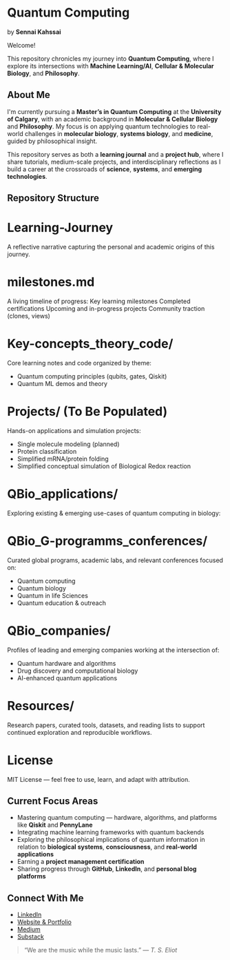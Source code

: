 # Quantum Computing  
by **Sennai Kahssai**

Welcome! 

This repository chronicles my journey into **Quantum Computing**, where I explore its intersections with **Machine Learning/AI**, **Cellular & Molecular Biology**, and **Philosophy**.
## About Me
I'm currently pursuing a **Master’s in Quantum Computing** at the **University of Calgary**, with an academic background in **Molecular & Cellular Biology** and **Philosophy**. My focus is on applying quantum technologies to real-world challenges in **molecular biology**, **systems biology**, and **medicine**, guided by philosophical insight.

This repository serves as both a **learning journal** and a **project hub**, where I share tutorials, medium-scale projects, and interdisciplinary reflections as I build a career at the crossroads of **science**, **systems**, and **emerging technologies**.

## Repository Structure

# Learning-Journey

A reflective narrative capturing the personal and academic origins of this journey.

# milestones.md

A living timeline of progress:
Key learning milestones
Completed certifications
Upcoming and in-progress projects
Community traction (clones, views)

# Key-concepts_theory_code/

Core learning notes and code organized by theme:

- Quantum computing principles (qubits, gates, Qiskit)
-  Quantum ML demos and theory

# Projects/ (To Be Populated)

Hands-on applications and simulation projects:

- Single molecule modeling (planned)
- Protein classification
- Simplified mRNA/protein folding
- Simplified conceptual simulation of Biological Redox reaction 


# QBio_applications/

Exploring existing & emerging use-cases of quantum computing in biology:

# QBio_G-programms_conferences/

Curated global programs, academic labs, and relevant conferences focused on:

- Quantum computing
- Quantum biology
- Quantum in life Sciences
- Quantum education & outreach

# QBio_companies/

Profiles of leading and emerging companies working at the intersection of:

- Quantum hardware and algorithms
- Drug discovery and computational biology
- AI-enhanced quantum applications

# Resources/

Research papers, curated tools, datasets, and reading lists to support continued exploration and reproducible workflows.
 
 # License

MIT License — feel free to use, learn, and adapt with attribution. 


## Current Focus Areas
- Mastering quantum computing — hardware, algorithms, and platforms like **Qiskit** and **PennyLane**  
- Integrating machine learning frameworks with quantum backends  
- Exploring the philosophical implications of quantum information in relation to **biological systems**, **consciousness**, and **real-world applications**  
- Earning a **project management certification**  
- Sharing progress through **GitHub**, **LinkedIn**, and **personal blog platforms**  


## Connect With Me
- [LinkedIn](https://www.linkedin.com/in/senay-kahsay)
- [Website & Portfolio](https://sennai_web_URL.com)
- [Medium](https://medium.com/@kahssai.sen)
- [Substack](https://sennai.substack.com)

> “We are the music while the music lasts.” — *T. S. Eliot*
